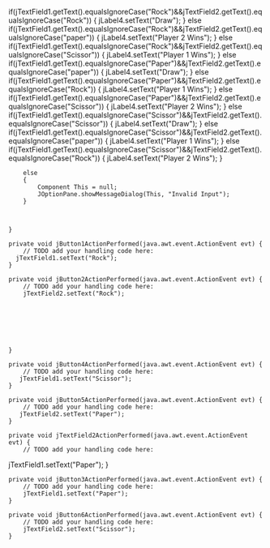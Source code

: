    if(jTextField1.getText().equalsIgnoreCase("Rock")&&jTextField2.getText().equalsIgnoreCase("Rock"))
        {
            jLabel4.setText("Draw");
        }
        else if(jTextField1.getText().equalsIgnoreCase("Rock")&&jTextField2.getText().equalsIgnoreCase("paper"))
        {
        jLabel4.setText("Player 2 Wins");
        }
        else if(jTextField1.getText().equalsIgnoreCase("Rock")&&jTextField2.getText().equalsIgnoreCase("Scissor"))
        {
        jLabel4.setText("Player 1 Wins");
        } 
        else if(jTextField1.getText().equalsIgnoreCase("Paper")&&jTextField2.getText().equalsIgnoreCase("paper"))
        {
        jLabel4.setText("Draw");
        }
        else if(jTextField1.getText().equalsIgnoreCase("Paper")&&jTextField2.getText().equalsIgnoreCase("Rock"))
        {
        jLabel4.setText("Player 1 Wins");
        }
        else if(jTextField1.getText().equalsIgnoreCase("Paper")&&jTextField2.getText().equalsIgnoreCase("Scissor"))
        {
        jLabel4.setText("Player 2 Wins");
        }
        else if(jTextField1.getText().equalsIgnoreCase("Scissor")&&jTextField2.getText().equalsIgnoreCase("Scissor"))
        {
        jLabel4.setText("Draw");
        }
        else if(jTextField1.getText().equalsIgnoreCase("Scissor")&&jTextField2.getText().equalsIgnoreCase("paper"))
        {
        jLabel4.setText("Player 1 Wins");
        }
        else if(jTextField1.getText().equalsIgnoreCase("Scissor")&&jTextField2.getText().equalsIgnoreCase("Rock"))
        {
        jLabel4.setText("Player 2 Wins");
        }
        
        else 
        {
            Component This = null;
            JOptionPane.showMessageDialog(This, "Invalid Input");
        }
         
        
      
    }                                        

    private void jButton1ActionPerformed(java.awt.event.ActionEvent evt) {                                         
        // TODO add your handling code here:
      jTextField1.setText("Rock");
    }                                        

    private void jButton2ActionPerformed(java.awt.event.ActionEvent evt) {                                         
        // TODO add your handling code here:
        jTextField2.setText("Rock");
        
        
        
        
        
        
                 
    }                                        

    private void jButton4ActionPerformed(java.awt.event.ActionEvent evt) {                                         
        // TODO add your handling code here:
       jTextField1.setText("Scissor");
    }                                        

    private void jButton5ActionPerformed(java.awt.event.ActionEvent evt) {                                         
        // TODO add your handling code here:
       jTextField2.setText("Paper");
    }                                        

    private void jTextField2ActionPerformed(java.awt.event.ActionEvent evt) {                                            
        // TODO add your handling code here:
jTextField1.setText("Paper");
    }                                           

    private void jButton3ActionPerformed(java.awt.event.ActionEvent evt) {                                         
        // TODO add your handling code here:
        jTextField1.setText("Paper");
    }                                        

    private void jButton6ActionPerformed(java.awt.event.ActionEvent evt) {                                         
        // TODO add your handling code here:
        jTextField2.setText("Scissor");
    }                                        
